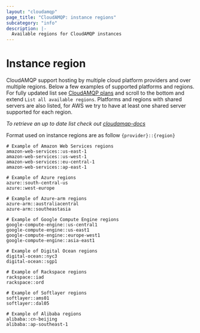 ```yaml
---
layout: "cloudamqp"
page_title: "CloudAMQP: instance regions"
subcategory: "info"
description: |-
  Available regions for CloudAMQP instances
---
```


# Instance region

CloudAMQP support hosting by multiple cloud platform providers and over multiple regions. Below a few examples of supported platforms and regions. For fully updated list see [CloudAMQP plans](https://www.cloudamqp.com/plans.html) and scroll to the bottom and extend `List all available regions`. Platforms and regions with shared servers are also listed, for AWS we try to have at least one shared server supported for each region.

*To retrieve an up to date list check out [cloudamqp-docs](https://docs.cloudamqp.com/#regions)*

Format used on instance regions are as follow `{provider}::{region}`

```hcl
# Example of Amazon Web Services regions
amazon-web-services::us-east-1
amazon-web-services::us-west-1
amazon-web-services::eu-central-1
amazon-web-services::ap-east-1

# Example of Azure regions
azure::south-central-us
azure::west-europe

# Example of Azure-arm regions
azure-arm::australiacentral
azure-arm::southeastasia

# Example of Google Compute Engine regions
google-compute-engine::us-central1
google-compute-engine::us-east1
google-compute-engine::europe-west1
google-compute-engine::asia-east1

# Example of Digital Ocean regions
digital-ocean::nyc3
digital-ocean::sgp1

# Example of Rackspace regions
rackspace::iad
rackspace::ord

# Example of Softlayer regions
softlayer::ams01
softlayer::dal05

# Example of Alibaba regions
alibaba::cn-beijing
alibaba::ap-southeast-1
```
